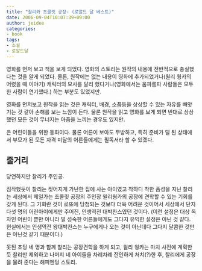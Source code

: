 ```yaml
---
title: "찰리와 초콜릿 공장- (로알드 달 베스트)"
date: 2006-09-04T10:07:39+09:00
author: jeidee
categories:
- book
tags:
- 소설
- 로알드달
---
```


 영화를 먼저 보고 책을 보게 되었다. 영화의 스토리는 원작의 내용에 전반적으로 충실했다는 것을 알게 되었다. 물론, 원작에는 없는 내용이 영화에 추가되었거나(윌리 웡카의 어렸을 때 이야기) 캐릭터의 묘사를 달리 했다거나(영화에서는 움파룸파 사람들은 모두 한 사람이 연기했다.) 하는 부분도 있었지만.

 영화를 먼저보고 원작을 읽는 것은 캐릭터, 배경, 소품등을 상상할 수 있는 자유를 빼앗기는 것 같아 손해를 보는 느낌이 든다. 물론 원작을 읽고 영화를 보게 되면 반대로 상상했던 모든 것이 무너지는 아픔을 느끼는 경우도 있지만.
 
 은 어린이들을 위한 동화이다. 물론 어른이 보아도 무방하고, 특히 준비가 덜 된 상태에서 부모가 된 모든 자격 미달의 어른들에게는 필독서라 할 수 있겠다. 

## 줄거리

당연하지만 찰리가 주인공. 

 짐작했듯이 찰리는 찢어지게 가난한 집에 사는 아이였고 착하디 착한 품성을 지닌 찰리는 세상에서 제일가는 초콜릿 공장의 주인장 윌리웡카의 공장에 견학할 수 있는 기회를 갖게 된다. 그 기회란 것이 로또에 당첨되는 것보다 더욱 어려운 것이어서 세상에서 단지 다섯 명의 어린아이에게만 주어진, 인생역전 대박찬스였던 것이다. 
(이런 설정은 대상 독자인 어린이 뿐만 아니라 덜 성숙한 어른들에게도 그다지 유익한 설정은 아닌 것 같다. 현실에서는 인생역전 왕대박찬스는 누구에게나 오는 것이 아닌데다 그다지 달콤한 것만은 아닌것 같기 때문이다.)

못된 초딩 네 명과 함께 찰리는 공장견학을 하게 되고, 윌리 웡카는 마치 사전에 계획한 듯 찰리만 제외하고 나머지 네 아이들을 차례차례 잔인하게 처치(?)한 후, 찰리에게 공장을 물려 준다는 해피엔딩 스토리.